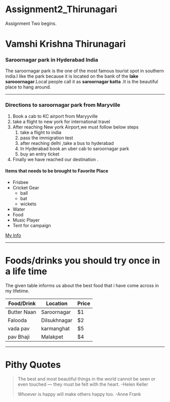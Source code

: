 # Assignment2_Thirunagari
Assignment Two begins.
# Vamshi Krishna Thirunagari # 
### Saroornagar park in Hyderabad India ###
The saroornagar park is the one of the most famous tourist spot in southern india.I like the park because it is located on the bank of the **lake sarooornagar**.Local people call it as **saroornagar katta** .It is the beautiful place to hang around.
<hr/>

### Directions to saroornagar park from Maryville ###

1. Book a cab to KC airport from Maryyville
2. take a flight to new york for international travel
3. After reaching New york Airport,we must follow  below steps
   1. take a flight to india
   2. pass the immigration test
   3. after reaching delhi ,take a bus to hyderabad
   4. In Hyderabad book an uber cab to saroornagar park
   5. buy an entry ticket
4. Finally we have reached our destination .

#### Items that needs to be brought to Favorite Place ####
* Frisbee
* Cricket Gear
   * ball
   * bat
   * wickets
* Water
* Food
* Music Player
* Tent for campaign

[My Info](AboutMe.md) 

---

# Foods/drinks you should try once in a life time
The given table  informs us about the best food that i have come across in my lifetime.
 
| Food/Drink | Location | Price |
|------------|--------|------|
|   Butter Naan  | Saroornagar   | $1 |
|   Falooda   | Dilsukhnagar| $2 |
|   vada pav     | karmanghat | $5 |
|   pav Bhaji     | Malakpet | $4 |


---

# Pithy Quotes

> The best and most beautiful things in the world cannot be seen or even touched — they must be felt with the heart. -Helen Keller
> 
> Whoever is happy will make others happy too. -Anne Frank
